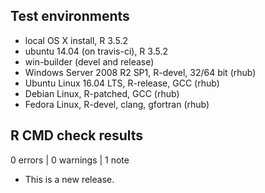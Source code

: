 ## Test environments
* local OS X install, R 3.5.2
* ubuntu 14.04 (on travis-ci), R 3.5.2
* win-builder (devel and release)
* Windows Server 2008 R2 SP1, R-devel, 32/64 bit (rhub)
* Ubuntu Linux 16.04 LTS, R-release, GCC (rhub)
* Debian Linux, R-patched, GCC (rhub)
* Fedora Linux, R-devel, clang, gfortran (rhub)

## R CMD check results

0 errors | 0 warnings | 1 note

* This is a new release.
